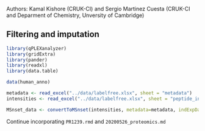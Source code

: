Authors: Kamal Kishore (CRUK-CI) and Sergio Martinez Cuesta (CRUK-CI and Deparment of Chemistry, Unversity of Cambridge)

## Filtering and imputation

```r
library(qPLEXanalyzer)
library(gridExtra)
library(pander)
library(readxl)
library(data.table)

data(human_anno)

metadata <- read_excel("../data/labelfree.xlsx", sheet = "metadata")
intensities <- read_excel("../data/labelfree.xlsx", sheet = "peptide_intensities")

MSnset_data <- convertToMSnset(intensities, metadata=metadata, indExpData=c(7:30), Sequences=2, Accessions=6, rmMissing = FALSE)
```

Continue incorporating `PR1239.rmd` and `20200526_proteomics.md`
